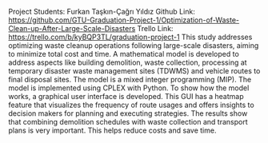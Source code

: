 Project Students: Furkan Taşkın-Çağrı Yıldız
Github Link: https://github.com/GTU-Graduation-Project-1/Optimization-of-Waste-Clean-up-After-Large-Scale-Disasters
Trello Link: https://trello.com/b/kyBQP3TL/graduation-project-1
This study addresses optimizing waste cleanup operations following large-scale
 disasters, aiming to minimize total cost and time. A mathematical model is developed
 to address aspects like building demolition, waste collection, processing at temporary
 disaster waste management sites (TDWMS) and vehicle routes to final disposal sites.
 The model is a mixed integer programming (MIP). The model is implemented using
 CPLEX with Python. To show how the model works, a graphical user interface
 is developed. This GUI has a heatmap feature that visualizes the frequency of route
 usages and offers insights to decision makers for planning and executing strategies. The
 results show that combining demolition schedules with waste collection and transport
 plans is very important. This helps reduce costs and save time.

